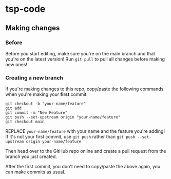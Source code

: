 # tsp-code

## Making changes

### Before
Before you start editing, make sure you're on the main branch and that you're on the latest version! Run `git pull` to pull all changes before making new ones!

### Creating a new branch
If you're making changes to this repo, copy/paste the following commands when you're making your **first** commit:
```
git checkout -b "your-name/feature"
git add .
git commit -m "New Feature"
git push --set-upstream origin "your-name/feature"
git checkout main
```

REPLACE `your-name/feature` with your name and the feature you're adding! If it's not your first commit, use `git push` rather than `git push --set-upstream origin your-name/feature`

Then head over to the GitHub repo online and create a pull request from the branch you just created.

After the first commit, you don't need to copy/paste the above again, you can make commits as usual.

